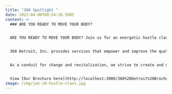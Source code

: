```yaml
---
title: "360 Spotlight "
date: 2022-04-06T00:54:26.598Z
content: >-
  ### ARE YOU READY TO MOVE YOUR BODY?


  ARE YOU READY TO MOVE YOUR BODY? Join us for an energetic hustle class THIS SATURDAY. Register Today!  tiny.cc/360Events2023 


  360 Detroit, Inc. provides services that empower and improve the quality of life for individuals and families. We are dedicated to assisting people in becoming self-sufficient, anchored, stabilized and well-rounded community members.


  As a conduit for change and revitalization, we strive to create and maintain viable, safe communities within Detroit.


  View [Our Brochure here](http://localhost:3000/360%20Detroit%20Brochure.pdf)!
image: /img/jan-28-hustle-class.jpg
---
```

